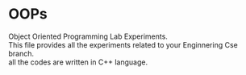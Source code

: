 # OOPs
Object Oriented Programming Lab Experiments.
<br>
This file provides all the experiments related to your Enginnering Cse branch.
<br>
all the codes are written in C++ language.
